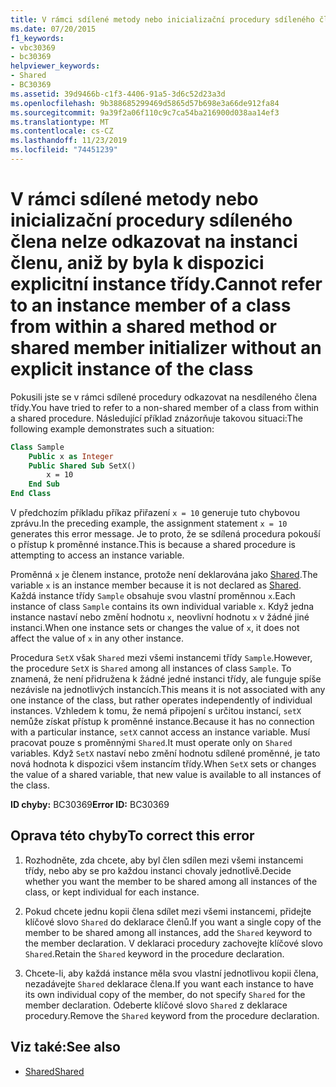 ```yaml
---
title: V rámci sdílené metody nebo inicializační procedury sdíleného člena nelze odkazovat na instanci členu, aniž by byla k dispozici explicitní instance třídy.
ms.date: 07/20/2015
f1_keywords:
- vbc30369
- bc30369
helpviewer_keywords:
- Shared
- BC30369
ms.assetid: 39d9466b-c1f3-4406-91a5-3d6c52d23a3d
ms.openlocfilehash: 9b388685299469d5865d57b698e3a66de912fa84
ms.sourcegitcommit: 9a39f2a06f110c9c7ca54ba216900d038aa14ef3
ms.translationtype: MT
ms.contentlocale: cs-CZ
ms.lasthandoff: 11/23/2019
ms.locfileid: "74451239"
---
```

# <a name="cannot-refer-to-an-instance-member-of-a-class-from-within-a-shared-method-or-shared-member-initializer-without-an-explicit-instance-of-the-class"></a><span data-ttu-id="48f88-102">V rámci sdílené metody nebo inicializační procedury sdíleného člena nelze odkazovat na instanci členu, aniž by byla k dispozici explicitní instance třídy.</span><span class="sxs-lookup"><span data-stu-id="48f88-102">Cannot refer to an instance member of a class from within a shared method or shared member initializer without an explicit instance of the class</span></span>

<span data-ttu-id="48f88-103">Pokusili jste se v rámci sdílené procedury odkazovat na nesdíleného člena třídy.</span><span class="sxs-lookup"><span data-stu-id="48f88-103">You have tried to refer to a non-shared member of a class from within a shared procedure.</span></span> <span data-ttu-id="48f88-104">Následující příklad znázorňuje takovou situaci:</span><span class="sxs-lookup"><span data-stu-id="48f88-104">The following example demonstrates such a situation:</span></span>
  
```vb  
Class Sample
    Public x as Integer  
    Public Shared Sub SetX()
        x = 10  
    End Sub  
End Class  
```  
  
 <span data-ttu-id="48f88-105">V předchozím příkladu příkaz přiřazení `x = 10` generuje tuto chybovou zprávu.</span><span class="sxs-lookup"><span data-stu-id="48f88-105">In the preceding example, the assignment statement `x = 10` generates this error message.</span></span> <span data-ttu-id="48f88-106">Je to proto, že se sdílená procedura pokouší o přístup k proměnné instance.</span><span class="sxs-lookup"><span data-stu-id="48f88-106">This is because a shared procedure is attempting to access an instance variable.</span></span>  
  
 <span data-ttu-id="48f88-107">Proměnná `x` je členem instance, protože není deklarována jako [Shared](../modifiers/shared.md).</span><span class="sxs-lookup"><span data-stu-id="48f88-107">The variable `x` is an instance member because it is not declared as [Shared](../modifiers/shared.md).</span></span> <span data-ttu-id="48f88-108">Každá instance třídy `Sample` obsahuje svou vlastní proměnnou `x`.</span><span class="sxs-lookup"><span data-stu-id="48f88-108">Each instance of class `Sample` contains its own individual variable `x`.</span></span> <span data-ttu-id="48f88-109">Když jedna instance nastaví nebo změní hodnotu `x`, neovlivní hodnotu `x` v žádné jiné instanci.</span><span class="sxs-lookup"><span data-stu-id="48f88-109">When one instance sets or changes the value of `x`, it does not affect the value of `x` in any other instance.</span></span>
  
 <span data-ttu-id="48f88-110">Procedura `SetX` však `Shared` mezi všemi instancemi třídy `Sample`.</span><span class="sxs-lookup"><span data-stu-id="48f88-110">However, the procedure `SetX` is `Shared` among all instances of class `Sample`.</span></span> <span data-ttu-id="48f88-111">To znamená, že není přidružena k žádné jedné instanci třídy, ale funguje spíše nezávisle na jednotlivých instancích.</span><span class="sxs-lookup"><span data-stu-id="48f88-111">This means it is not associated with any one instance of the class, but rather operates independently of individual instances.</span></span> <span data-ttu-id="48f88-112">Vzhledem k tomu, že nemá připojení s určitou instancí, `setX` nemůže získat přístup k proměnné instance.</span><span class="sxs-lookup"><span data-stu-id="48f88-112">Because it has no connection with a particular instance, `setX` cannot access an instance variable.</span></span> <span data-ttu-id="48f88-113">Musí pracovat pouze s proměnnými `Shared`.</span><span class="sxs-lookup"><span data-stu-id="48f88-113">It must operate only on `Shared` variables.</span></span> <span data-ttu-id="48f88-114">Když `SetX` nastaví nebo změní hodnotu sdílené proměnné, je tato nová hodnota k dispozici všem instancím třídy.</span><span class="sxs-lookup"><span data-stu-id="48f88-114">When `SetX` sets or changes the value of a shared variable, that new value is available to all instances of the class.</span></span>
  
 <span data-ttu-id="48f88-115">**ID chyby:** BC30369</span><span class="sxs-lookup"><span data-stu-id="48f88-115">**Error ID:** BC30369</span></span>
  
## <a name="to-correct-this-error"></a><span data-ttu-id="48f88-116">Oprava této chyby</span><span class="sxs-lookup"><span data-stu-id="48f88-116">To correct this error</span></span>
  
1. <span data-ttu-id="48f88-117">Rozhodněte, zda chcete, aby byl člen sdílen mezi všemi instancemi třídy, nebo aby se pro každou instanci chovaly jednotlivě.</span><span class="sxs-lookup"><span data-stu-id="48f88-117">Decide whether you want the member to be shared among all instances of the class, or kept individual for each instance.</span></span>

2. <span data-ttu-id="48f88-118">Pokud chcete jednu kopii člena sdílet mezi všemi instancemi, přidejte klíčové slovo `Shared` do deklarace členů.</span><span class="sxs-lookup"><span data-stu-id="48f88-118">If you want a single copy of the member to be shared among all instances, add the `Shared` keyword to the member declaration.</span></span> <span data-ttu-id="48f88-119">V deklaraci procedury zachovejte klíčové slovo `Shared`.</span><span class="sxs-lookup"><span data-stu-id="48f88-119">Retain the `Shared` keyword in the procedure declaration.</span></span>

3. <span data-ttu-id="48f88-120">Chcete-li, aby každá instance měla svou vlastní jednotlivou kopii člena, nezadávejte `Shared` deklarace člena.</span><span class="sxs-lookup"><span data-stu-id="48f88-120">If you want each instance to have its own individual copy of the member, do not specify `Shared` for the member declaration.</span></span> <span data-ttu-id="48f88-121">Odeberte klíčové slovo `Shared` z deklarace procedury.</span><span class="sxs-lookup"><span data-stu-id="48f88-121">Remove the `Shared` keyword from the procedure declaration.</span></span>
  
## <a name="see-also"></a><span data-ttu-id="48f88-122">Viz také:</span><span class="sxs-lookup"><span data-stu-id="48f88-122">See also</span></span>

- [<span data-ttu-id="48f88-123">Shared</span><span class="sxs-lookup"><span data-stu-id="48f88-123">Shared</span></span>](../modifiers/shared.md)
